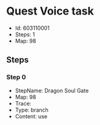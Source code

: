 # Quest Voice task

- Id: 603110001
- Steps: 1
- Map: 98

## Steps

### Step 0
- StepName:  Dragon Soul Gate
- Map:  98
- Trace:  
- Type:  branch
- Content:  use



